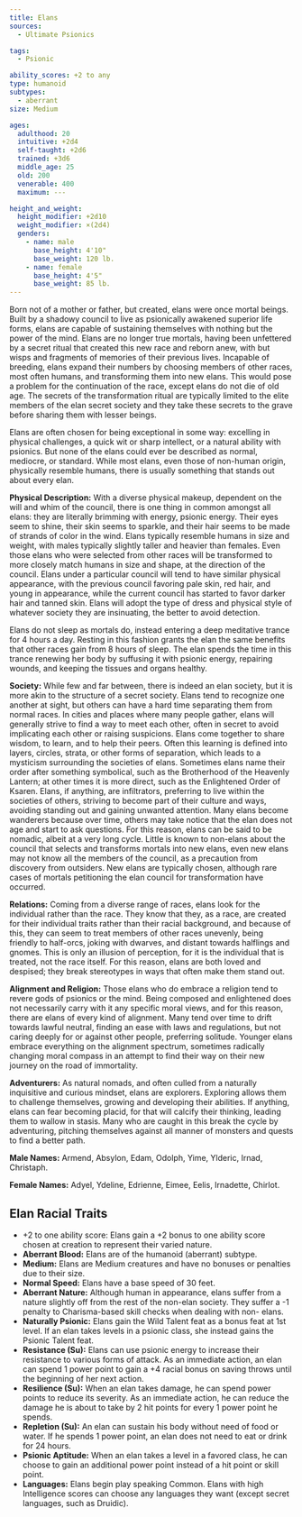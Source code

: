 ```yaml
---
title: Elans
sources:
  - Ultimate Psionics

tags:
  - Psionic

ability_scores: +2 to any
type: humanoid
subtypes:
  - aberrant
size: Medium

ages:
  adulthood: 20
  intuitive: +2d4
  self-taught: +2d6
  trained: +3d6
  middle_age: 25
  old: 200
  venerable: 400
  maximum: ---

height_and_weight:
  height_modifier: +2d10
  weight_modifier: ×(2d4)
  genders:
    - name: male
      base_height: 4'10"
      base_weight: 120 lb.
    - name: female
      base_height: 4'5"
      base_weight: 85 lb.
---
```


Born not of a mother or father, but created, elans were once mortal beings. Built by a shadowy council to live as psionically awakened superior life forms, elans are capable of sustaining themselves with nothing but the power of the mind. Elans are no longer true mortals, having been unfettered by a secret ritual that created this new race and reborn anew, with but wisps and fragments of memories of their previous lives. Incapable of breeding, elans expand their numbers by choosing members of other races, most often humans, and transforming them into new elans. This would pose a problem for the continuation of the race, except elans do not die of old age. The secrets of the transformation ritual are typically limited to the elite members of the elan secret society and they take these secrets to the grave before sharing them with lesser beings.

Elans are often chosen for being exceptional in some way: excelling in physical challenges, a quick wit or sharp intellect, or a natural ability with psionics. But none of the elans could ever be described as normal, mediocre, or standard. While most elans, even those of non-human origin, physically resemble humans, there is usually something that stands out about every elan.

**Physical Description:** With a diverse physical makeup, dependent on the will and whim of the council, there is one thing in common amongst all elans: they are literally brimming with energy, psionic energy. Their eyes seem to shine, their skin seems to sparkle, and their hair seems to be made of strands of color in the wind. Elans typically resemble humans in size and weight, with males typically slightly taller and heavier than females. Even those elans who were selected from other races will be transformed to more closely match humans in size and shape, at the direction of the council. Elans under a particular council will tend to have similar physical appearance, with the previous council favoring pale skin, red hair, and young in appearance, while the current council has started to favor darker hair and tanned skin. Elans will adopt the type of dress and physical style of whatever society they are insinuating, the better to avoid detection.

Elans do not sleep as mortals do, instead entering a deep meditative trance for 4 hours a day. Resting in this fashion grants the elan the same benefits that other races gain from 8 hours of sleep. The elan spends the time in this trance renewing her body by suffusing it with psionic energy, repairing wounds, and keeping the tissues and organs healthy.

**Society:** While few and far between, there is indeed an elan society, but it is more akin to the structure of a secret society. Elans tend to recognize one another at sight, but others can have a hard time separating them from normal races. In cities and places where many people gather, elans will generally strive to find a way to meet each other, often in secret to avoid implicating each other or raising suspicions. Elans come together to share wisdom, to learn, and to help their peers. Often this learning is defined into layers, circles, strata, or other forms of separation, which leads to a mysticism surrounding the societies of elans. Sometimes elans name their order after something symbolical, such as the Brotherhood of the Heavenly Lantern; at other times it is more direct, such as the Enlightened Order of Ksaren. Elans, if anything, are infiltrators, preferring to live within the societies of others, striving to become part of their culture and ways, avoiding standing out and gaining unwanted attention. Many elans become wanderers because over time, others may take notice that the elan does not age and start to ask questions. For this reason, elans can be said to be nomadic, albeit at a very long cycle. Little is known to non-elans about the council that selects and transforms mortals into new elans, even new elans may not know all the members of the council, as a precaution from discovery from outsiders. New elans are typically chosen, although rare cases of mortals petitioning the elan council for transformation have
occurred.

**Relations:** Coming from a diverse range of races, elans look for the individual rather than the race. They know that they, as a race, are created for their individual traits rather than their racial background, and because of this, they can seem to treat members of other races unevenly, being friendly to half-orcs, joking with dwarves, and distant towards halflings and gnomes. This is only an illusion of perception, for it is the individual that is treated, not the race itself. For this reason, elans are both loved and despised; they break stereotypes in ways that often make them stand out.

**Alignment and Religion:** Those elans who do embrace a religion tend to revere gods of psionics or the mind. Being composed and enlightened does not necessarily carry with it any specific moral views, and for this reason, there are elans of every kind of alignment. Many tend over time to drift towards lawful neutral, finding an ease with laws and regulations, but not caring deeply for or against other people, preferring solitude. Younger elans embrace everything on the alignment spectrum, sometimes radically changing moral compass in an attempt to find their way on their new journey on the road of immortality.

**Adventurers:** As natural nomads, and often culled from a naturally inquisitive and curious mindset, elans are explorers. Exploring allows them to challenge themselves, growing and developing their abilities. If anything, elans can fear becoming placid, for that will calcify their thinking, leading them to wallow in stasis. Many who are caught in this break the cycle by adventuring, pitching themselves against all manner of monsters and quests to find a better path.

**Male Names:** Armend, Absylon, Edam, Odolph, Yime, Ylderic, Irnad, Christaph.

**Female Names:** Adyel, Ydeline, Edrienne, Eimee, Eelis, Irnadette, Chirlot.

## Elan Racial Traits

- +2 to one ability score: Elans gain a +2 bonus to one ability score chosen at creation to represent their varied nature.
- **Aberrant Blood:** Elans are of the humanoid (aberrant) subtype.
- **Medium:** Elans are Medium creatures and have no bonuses or penalties due to their size.
- **Normal Speed:** Elans have a base speed of 30 feet.
- **Aberrant Nature:** Although human in appearance, elans suffer from a nature slightly off from the rest of the non-elan society. They suffer a -1 penalty to Charisma-based skill checks when dealing with non- elans.
- **Naturally Psionic:** Elans gain the Wild Talent feat as a bonus feat at 1st level. If an elan takes levels in a psionic class, she instead gains the Psionic Talent feat.
- **Resistance (Su):** Elans can use psionic energy to increase their resistance to various forms of attack. As an immediate action, an elan can spend 1 power point to gain a +4 racial bonus on saving throws until the beginning of her next action.
- **Resilience (Su):** When an elan takes damage, he can spend power points to reduce its severity. As an immediate action, he can reduce the damage he is about to take by 2 hit points for every 1 power point he spends.
- **Repletion (Su):** An elan can sustain his body without need of food or water. If he spends 1 power point, an elan does not need to eat or drink for 24 hours.
- **Psionic Aptitude:** When an elan takes a level in a favored class, he can choose to gain an additional power point instead of a hit point or skill point.
- **Languages:** Elans begin play speaking Common. Elans with high Intelligence scores can choose any languages they want (except secret languages, such as Druidic).
